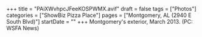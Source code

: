+++
title = "PAiXWvhpcJFeeKOSPWMX.avif"
draft = false
tags = ["Photos"]
categories = ["ShowBiz Pizza Place"]
pages = ["Montgomery, AL (2940 E South Blvd)"]
startDate = ""
+++
Montgomery's exterior, March 2013. (PC: WSFA News)
